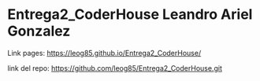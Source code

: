 # Entrega2_CoderHouse Leandro Ariel Gonzalez

Link pages: https://leog85.github.io/Entrega2_CoderHouse/

link del repo: https://github.com/leog85/Entrega2_CoderHouse.git


